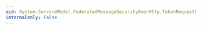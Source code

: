 ```yaml
---
uid: System.ServiceModel.FederatedMessageSecurityOverHttp.TokenRequestParameters
internalonly: False
---
```


